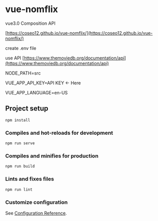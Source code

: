 # vue-nomflix

vue3.0 Composition API

[https://coseo12.github.io/vue-nomflix/](https://coseo12.github.io/vue-nomflix/)

create .env file

use API [https://www.themoviedb.org/documentation/api](https://www.themoviedb.org/documentation/api)

NODE_PATH=src

VUE_APP_API_KEY=API KEY <- Here

VUE_APP_LANGUAGE=en-US

## Project setup

```
npm install
```

### Compiles and hot-reloads for development

```
npm run serve
```

### Compiles and minifies for production

```
npm run build
```

### Lints and fixes files

```
npm run lint
```

### Customize configuration

See [Configuration Reference](https://cli.vuejs.org/config/).
